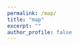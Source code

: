 ```yaml
---
permalink: /map/
title: "map"
excerpt: ""
author_profile: false
---
```


<script type='text/javascript' id='clustrmaps' src='//cdn.clustrmaps.com/map_v2.js?cl=ffffff&w=a&t=tt&d=a6iAb7ez3Wz6FmyA2Dk7WnttgXxsBmp_weXKt76zhWU'></script>